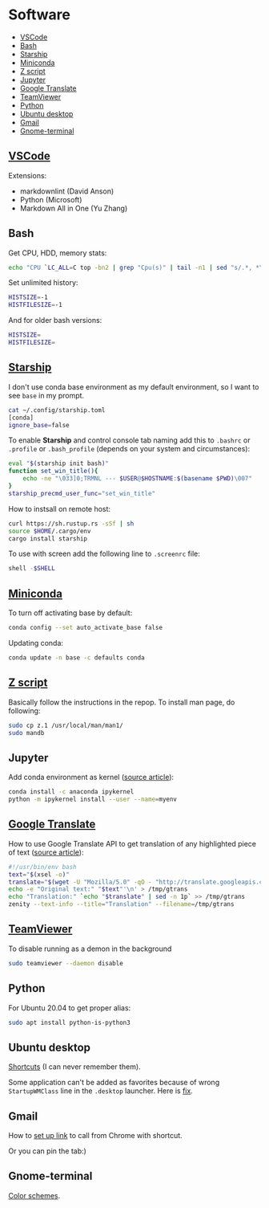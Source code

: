 # Software <!-- omit in toc -->

- [VSCode](#vscode)
- [Bash](#bash)
- [Starship](#starship)
- [Miniconda](#miniconda)
- [Z script](#z-script)
- [Jupyter](#jupyter)
- [Google Translate](#google-translate)
- [TeamViewer](#teamviewer)
- [Python](#python)
- [Ubuntu desktop](#ubuntu-desktop)
- [Gmail](#gmail)
- [Gnome-terminal](#gnome-terminal)

## [VSCode](https://code.visualstudio.com/)

Extensions:

- markdownlint (David Anson)
- Python (Microsoft)
- Markdown All in One (Yu Zhang)

## Bash

Get CPU, HDD, memory stats:

```bash
echo "CPU `LC_ALL=C top -bn2 | grep "Cpu(s)" | tail -n1 | sed "s/.*, *\([0-9.]*\)%* id.*/\1/" | awk '{print 100 - $1}'`% RAM `free -m | awk '/Mem:/ { printf("%3.1f%%", $3/$2*100) }'` HDD `df -h / | awk '/\// {print $(NF-1)}'`"
```

Set unlimited history:

```bash
HISTSIZE=-1
HISTFILESIZE=-1
```

And for older bash versions:

```bash
HISTSIZE=
HISTFILESIZE=
```

## [Starship](https://starship.rs)

I don't use conda base environment as my default environment, so I want to see `base` in my prompt.

```bash
cat ~/.config/starship.toml 
[conda]
ignore_base=false
```

To enable **Starship** and control console tab naming add this to `.bashrc` or `.profile` or `.bash_profile` (depends on your system and circumstances):

```bash
eval "$(starship init bash)"
function set_win_title(){
    echo -ne "\033]0;TRMNL --- $USER@$HOSTNAME:$(basename $PWD)\007"
}
starship_precmd_user_func="set_win_title"
```

How to instsall on remote host:

```bash
curl https://sh.rustup.rs -sSf | sh
source $HOME/.cargo/env
cargo install starship
```

To use with screen add the following line to `.screenrc` file:

```bash
shell -$SHELL
```

## [Miniconda](https://docs.conda.io/en/latest/miniconda.html)

To turn off activating base by default:

```bash
conda config --set auto_activate_base false
```

Updating conda:

```bash
conda update -n base -c defaults conda
```

## [Z script](https://github.com/rupa/z)

Basically follow the instructions in the repop. To install man page, do following:

```bash
sudo cp z.1 /usr/local/man/man1/
sudo mandb
```

## Jupyter

Add conda environment as kernel ([source article](https://medium.com/@nrk25693/how-to-add-your-conda-environment-to-your-jupyter-notebook-in-just-4-steps-abeab8b8d084)):

```bash
conda install -c anaconda ipykernel
python -m ipykernel install --user --name=myenv
```

## [Google Translate](https://translate.google.com/)

How to use Google Translate API to get translation of any highlighted piece of text ([source article](http://www.webupd8.org/2016/03/translate-any-text-you-select-on-your.html)):

```bash
#!/usr/bin/env bash
text="$(xsel -o)"
translate="$(wget -U "Mozilla/5.0" -qO - "http://translate.googleapis.com/translate_a/single?client=gtx&sl=auto&tl=en&dt=t&q=$(echo $text | sed "s/[\"'<>]//g")" | sed "s/,,,0]],,.*//g" | awk -F'"' '{print $2, $6}')"
echo -e "Original text:" "$text"'\n' > /tmp/gtrans
echo "Translation:" `echo "$translate" | sed -n 1p` >> /tmp/gtrans
zenity --text-info --title="Translation" --filename=/tmp/gtrans
```

## [TeamViewer](https://www.teamviewer.com)

To disable running as a demon in the background

```bash
sudo teamviewer --daemon disable
```

## Python

For Ubuntu 20.04 to get proper alias:

```bash
sudo apt install python-is-python3
```

## Ubuntu desktop

[Shortcuts](https://help.ubuntu.com/stable/ubuntu-help/shell-keyboard-shortcuts.html.en) (I can never remember them).

Some application can't be added as favorites because of wrong `StartupWMClass` line in the `.desktop` launcher. Here is [fix](https://askubuntu.com/questions/975178/duplicate-application-icons-in-ubuntu-dock-upon-launch/975230#975230).

## Gmail

How to [set up link](https://www.getmailflow.com/post/gmail-desktop-app) to call from Chrome with shortcut.

Or you can pin the tab:)

## Gnome-terminal

[Color schemes](https://github.com/Mayccoll/Gogh).

